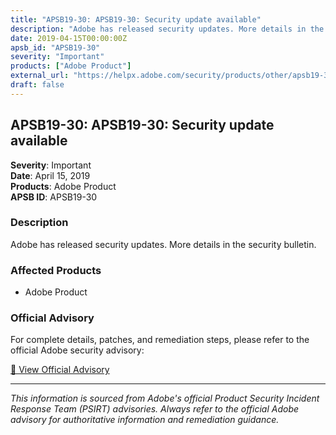 ```yaml
---
title: "APSB19-30: APSB19-30: Security update available"
description: "Adobe has released security updates. More details in the security bulletin."
date: 2019-04-15T00:00:00Z
apsb_id: "APSB19-30"
severity: "Important"
products: ["Adobe Product"]
external_url: "https://helpx.adobe.com/security/products/other/apsb19-30.html"
draft: false
---
```


## APSB19-30: APSB19-30: Security update available

**Severity**: Important  
**Date**: April 15, 2019  
**Products**: Adobe Product  
**APSB ID**: APSB19-30

### Description

Adobe has released security updates. More details in the security bulletin.

### Affected Products

- Adobe Product


### Official Advisory

For complete details, patches, and remediation steps, please refer to the official Adobe security advisory:

[🔗 View Official Advisory](https://helpx.adobe.com/security/products/other/apsb19-30.html)

---

*This information is sourced from Adobe's official Product Security Incident Response Team (PSIRT) advisories. Always refer to the official Adobe advisory for authoritative information and remediation guidance.*

